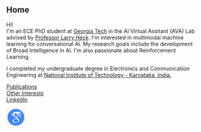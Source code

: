 ## Home

Hi!   
I'm an ECE PhD student at [Georgia Tech](https://www.ece.gatech.edu/) in the AI Virtual Assitant (AVA) Lab advised by [Professor Larry Heck](https://www.ece.gatech.edu/faculty-staff-directory/larry-p-heck). I'm interested in multimodal machine learning for conversational AI. My research goals include the development of Broad Intelligence in AI. I'm also passionate about Reinforcement Learning.  

I completed my undergraduate degree in Electronics and Communication Engineering at [National Institute of Technology - Karnataka, India.](https://www.nitk.ac.in/) 

[Publications](Publications.md)  
[Other Interests](interests.md)  
[LinkedIn](www.linkedin.com/in/anirudhssundar)
<!---
[Updated CV](https://drive.google.com/file/d/1nJfcqW3kQMRTvRHm64-l-hMA8sjMhYFR/view?usp=sharing)  
-->
[<img src="Images/google_scholar.png" width="50"/>](https://scholar.google.com/citations?user=zaosyNUAAAAJ&hl=en)

